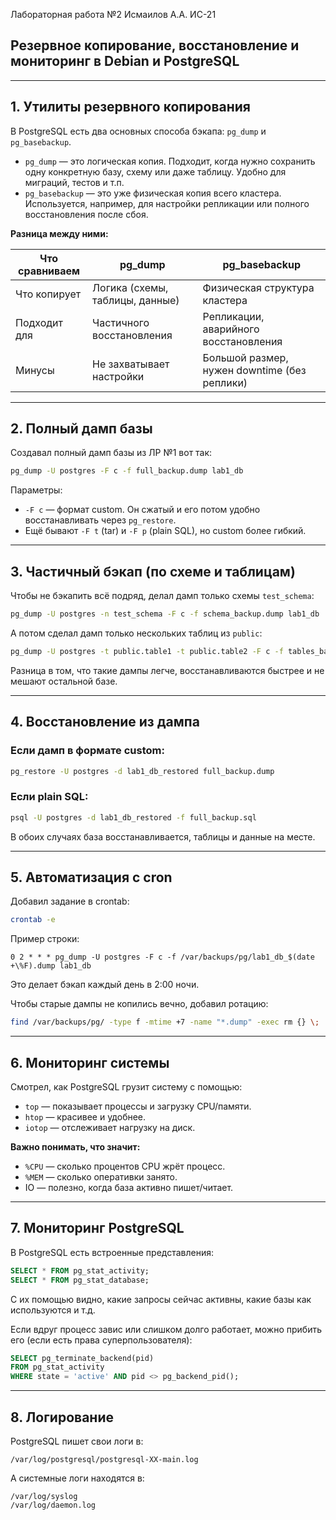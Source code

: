 Лабораторная работа №2  Исмаилов А.А. ИС-21
## Резервное копирование, восстановление и мониторинг в Debian и PostgreSQL

---

## 1. Утилиты резервного копирования

В PostgreSQL есть два основных способа бэкапа: `pg_dump` и `pg_basebackup`.

- `pg_dump` — это логическая копия. Подходит, когда нужно сохранить одну конкретную базу, схему или даже таблицу. Удобно для миграций, тестов и т.п.
- `pg_basebackup` — это уже физическая копия всего кластера. Используется, например, для настройки репликации или полного восстановления после сбоя.

**Разница между ними:**

| Что сравниваем     | pg_dump                         | pg_basebackup                      |
|--------------------|----------------------------------|------------------------------------|
| Что копирует       | Логика (схемы, таблицы, данные) | Физическая структура кластера      |
| Подходит для       | Частичного восстановления       | Репликации, аварийного восстановления |
| Минусы             | Не захватывает настройки        | Большой размер, нужен downtime (без реплики) |

---

## 2. Полный дамп базы

Создавал полный дамп базы из ЛР №1 вот так:

```bash
pg_dump -U postgres -F c -f full_backup.dump lab1_db
```

Параметры:
- `-F c` — формат custom. Он сжатый и его потом удобно восстанавливать через `pg_restore`.
- Ещё бывают `-F t` (tar) и `-F p` (plain SQL), но custom более гибкий.

---

## 3. Частичный бэкап (по схеме и таблицам)

Чтобы не бэкапить всё подряд, делал дамп только схемы `test_schema`:

```bash
pg_dump -U postgres -n test_schema -F c -f schema_backup.dump lab1_db
```

А потом сделал дамп только нескольких таблиц из `public`:

```bash
pg_dump -U postgres -t public.table1 -t public.table2 -F c -f tables_backup.dump lab1_db
```

Разница в том, что такие дампы легче, восстанавливаются быстрее и не мешают остальной базе.

---

## 4. Восстановление из дампа

### Если дамп в формате custom:

```bash
pg_restore -U postgres -d lab1_db_restored full_backup.dump
```

### Если plain SQL:

```bash
psql -U postgres -d lab1_db_restored -f full_backup.sql
```

В обоих случаях база восстанавливается, таблицы и данные на месте.

---

## 5. Автоматизация с cron

Добавил задание в crontab:

```bash
crontab -e
```

Пример строки:

```cron
0 2 * * * pg_dump -U postgres -F c -f /var/backups/pg/lab1_db_$(date +\%F).dump lab1_db
```

Это делает бэкап каждый день в 2:00 ночи.

Чтобы старые дампы не копились вечно, добавил ротацию:

```bash
find /var/backups/pg/ -type f -mtime +7 -name "*.dump" -exec rm {} \;
```


---

## 6. Мониторинг системы

Смотрел, как PostgreSQL грузит систему с помощью:

- `top` — показывает процессы и загрузку CPU/памяти.
- `htop` — красивее и удобнее.
- `iotop` — отслеживает нагрузку на диск.

**Важно понимать, что значит:**
- `%CPU` — сколько процентов CPU жрёт процесс.
- `%MEM` — сколько оперативки занято.
- IO — полезно, когда база активно пишет/читает.

---

## 7. Мониторинг PostgreSQL

В PostgreSQL есть встроенные представления:

```sql
SELECT * FROM pg_stat_activity;
SELECT * FROM pg_stat_database;
```

С их помощью видно, какие запросы сейчас активны, какие базы как используются и т.д.

Если вдруг процесс завис или слишком долго работает, можно прибить его (если есть права суперпользователя):

```sql
SELECT pg_terminate_backend(pid)
FROM pg_stat_activity
WHERE state = 'active' AND pid <> pg_backend_pid();
```

---

## 8. Логирование

PostgreSQL пишет свои логи в:

```
/var/log/postgresql/postgresql-XX-main.log
```

А системные логи находятся в:

```
/var/log/syslog
/var/log/daemon.log
```

